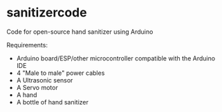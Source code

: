 # sanitizercode
Code for open-source hand sanitizer using Arduino

Requirements:
- Arduino board/ESP/other microcontroller compatible with the Arduino IDE
- 4 "Male to male" power cables
- A Ultrasonic sensor
- A Servo motor
- A hand
- A bottle of hand sanitizer
